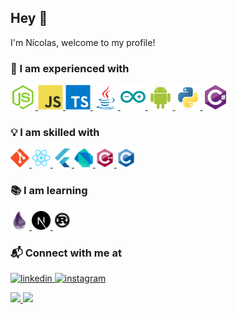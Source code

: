 ## Hey 👋
I'm Nícolas, welcome to my profile!

### 🚀 I am experienced with

<a href="https://nodejs.org" target="_blank" > <img src="https://raw.githubusercontent.com/devicons/devicon/master/icons/nodejs/nodejs-original.svg" alt="nodejs" width="40" height="40" /> </a>
<a href="https://www.javascript.com/" target="_blank" > <img src="https://raw.githubusercontent.com/devicons/devicon/master/icons/javascript/javascript-original.svg" alt="javascript" width="40" height="40" /> </a>
<a href="https://www.typescriptlang.org/" target="_blank" > <img src="https://raw.githubusercontent.com/devicons/devicon/master/icons/typescript/typescript-original.svg" alt="typescript" width="40" height="40" /> </a>
<a href="https://www.oracle.com/java/" target="_blank" > <img src="https://raw.githubusercontent.com/devicons/devicon/master/icons/java/java-original.svg" alt="java" width="40" height="40" /> </a>
<a href="https://www.arduino.cc/" target="_blank" > <img src="https://raw.githubusercontent.com/devicons/devicon/master/icons/arduino/arduino-original.svg" alt="arduino" width="40" height="40" /> </a>
<a href="https://www.android.com/" target="_blank" > <img src="https://raw.githubusercontent.com/devicons/devicon/master/icons/android/android-original.svg" alt="android" width="40" height="40" /> </a>
<a href="https://www.python.org/" target="_blank" > <img src="https://raw.githubusercontent.com/devicons/devicon/master/icons/python/python-original.svg" alt="python" width="40" height="40" /> </a>
<a href="https://docs.microsoft.com/dotnet/csharp/" target="_blank" > <img src="https://raw.githubusercontent.com/devicons/devicon/master/icons/csharp/csharp-original.svg" alt="csharp" width="40" height="40" /> </a>

### 💡 I am skilled with

<a href="https://git-scm.com/" target="_blank" > <img src="https://raw.githubusercontent.com/devicons/devicon/master/icons/git/git-original.svg" alt="git" width="30" height="30" /> </a>
<a href="https://reactjs.org/" target="_blank" > <img src="https://raw.githubusercontent.com/devicons/devicon/master/icons/react/react-original.svg" alt="react" width="30" height="30" /> </a>
<a href="https://flutter.dev/" target="_blank" > <img src="https://raw.githubusercontent.com/devicons/devicon/master/icons/flutter/flutter-original.svg" alt="flutter" width="30" height="30" /> </a>
<a href="https://dart.dev/" target="_blank" > <img src="https://raw.githubusercontent.com/devicons/devicon/master/icons/dart/dart-original.svg" alt="dart" width="30" height="30" /> </a>
<a href="https://docs.microsoft.com/cpp/cpp" target="_blank" > <img src="https://raw.githubusercontent.com/devicons/devicon/master/icons/cplusplus/cplusplus-original.svg" alt="cplusplus" width="30" height="30" /> </a>
<a href="https://docs.microsoft.com/cpp/c-language/" target="_blank" > <img src="https://raw.githubusercontent.com/devicons/devicon/master/icons/c/c-original.svg" alt="c" width="30" height="30" /> </a>

### 📚 I am learning

<a href="https://elixir-lang.org/" target="_blank" > <img src="https://raw.githubusercontent.com/devicons/devicon/master/icons/elixir/elixir-original.svg" alt="elixir" width="30" height="30"/> </a>
<a href="https://nextjs.org/" target="_blank" > <img src="https://raw.githubusercontent.com/devicons/devicon/master/icons/nextjs/nextjs-original.svg" alt="nextjs" width="30" height="30" /> </a>
<a href="https://www.rust-lang.org/" target="_blank" > <img src="https://raw.githubusercontent.com/devicons/devicon/master/icons/rust/rust-plain.svg" alt="rust" width="30" height="30" /> </a>

### 📬 Connect with me at

<a href="https://www.linkedin.com/in/nicolasdschmidt/" target="_blank" > <img src="https://www.vectorlogo.zone/logos/linkedin/linkedin-icon.svg" alt="linkedin" width="30" height="30" /> </a>
<a href="https://www.instagram.com/nicolasdschmidt/" target="_blank" > <img src="https://www.vectorlogo.zone/logos/instagram/instagram-icon.svg" alt="instagram" width="30" height="30" /> </a>

<a href="https://github.com/jstrieb/github-stats">
   
![](https://github.com/nicolasdschmidt/github-stats/blob/master/generated/overview.svg)
![](https://github.com/nicolasdschmidt/github-stats/blob/master/generated/languages.svg)
   
</a>
